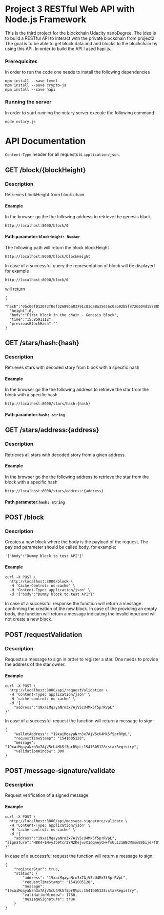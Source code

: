 # Project 3 RESTful Web API with Node.js Framework

This is the third project for the blockchain Udacity nanoDegree. The idea is to build a RESTful API to interact with the private blockchain from project2. The goal is to be able to get block data and add blocks to the blockchain by
using this APi. In order to build the API I used hapi.js.


### Prerequisites

In order to run the code one needs to install the following dependencies

```
npm install --save level
npm install --save crypto-js
npm install --save hapi
```

### Running the server

In order to start running the notary server execute the following command

```
node notary.js
```


# API Documentation

`Content-Type` header for all requests is `application/json`.

## GET /block/{blockHeight}
### Description
Retrieves blockHeight from block chain
#### Example
In the browser go the the following address to retrieve the genesis block
```
http://localhost:8000/block/0
```
#### Path parameter:`blockHeight: Number`
The following path will return the block blockHeight
```
http://localhost:8000/block/blockHeight
```

In case of a successful query the representation of block will be displayed for example
```
http://localhost:8000/block/0
```
will return
```
{
  "hash":"0bc06f012073f0ef32689ba83791c81da8a35656c0ab92b5f8720604d1578855",
  "height":0,
  "body":"First block in the chain - Genesis block",
  "time":"1538591112",
  "previousBlockHash":""
}
```

## GET /stars/hash:{hash}
### Description
Retrieves stars with decoded story from block with a specific hash
#### Example
In the browser go the the following address to retrieve the star from the block with a specific hash
```
http://localhost:8000/stars/hash:{hash}
```
#### Path parameter:`hash: string`

## GET /stars/address:{address}
### Description
Retrieves all stars with decoded story from a given address.
#### Example
In the browser go the the following address to retrieve the star from the block with a specific hash
```
http://localhost:8000/stars/address:{address}
```
#### Path parameter:`hash: string`


## POST /block
### Description
Creates a new block where the body is the payload of the request. The payload parameter should be called body, for example:

```
'{"body":"Dummy block to test API"}'
```
#### Example
```
curl -X POST \
  http://localhost:8000/block \
  -H 'Cache-Control: no-cache' \
  -H 'Content-Type: application/json' \
  -d '{"body":"Dummy block to test API"}'
```
In case of a successful response the function will return a message confirming the creation of the new block. In case of the providing an empty body, the function will return a message indicating the invalid input and will not create a new block.


## POST /requestValidation
### Description
Requests a message to sign in order to register a star. One needs to provide the address of the star owner.

#### Example
```
curl -X POST \
  http://localhost:8000/api/requestValidation \
  -H 'Content-Type: application/json' \
  -H 'cache-control: no-cache' \
  -d '{
    "address":"19xaiMqayaNrn3x7AjV5cU4Mk5f5prRVpL"
}'
```
In case of a successful request the function will return a message to sign:

```
{
    "walletAddress": "19xaiMqayaNrn3x7AjV5cU4Mk5f5prRVpL",
    "requestTimeStamp": "1541605128",
    "message": "19xaiMqayaNrn3x7AjV5cU4Mk5f5prRVpL:1541605128:starRegistry",
    "validationWindow": 300
}
```


## POST /message-signature/validate
### Description
Request verification of a signed message

#### Example
```
curl -X POST \
  http://localhost:8000/api/message-signature/validate \
  -H 'Content-Type: application/json' \
  -H 'cache-control: no-cache' \
  -d '{
    "address":"19xaiMqayaNrn3x7AjV5cU4Mk5f5prRVpL", "signature":"H8K4+1MvyJo9tcr2YN2KejwvX1oqneyCH+fsUL1z1WBdWmswB9bijeFfOfMqK68kQ5RO6ZxhomoXQG3fkLaBl+Q="
}'
```

In case of a successful request the function will return a message to sign:

```
{
    "registerStar": true,
    "status": {
        "address": "19xaiMqayaNrn3x7AjV5cU4Mk5f5prRVpL",
        "requestTimeStamp": "1541605128",
        "message": "19xaiMqayaNrn3x7AjV5cU4Mk5f5prRVpL:1541605128:starRegistry",
        "validationWindow": 1760,
        "messageSignature": true
    }
}
```
